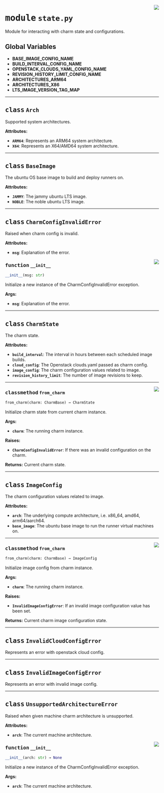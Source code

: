 <!-- markdownlint-disable -->

<a href="../src/state.py#L0"><img align="right" style="float:right;" src="https://img.shields.io/badge/-source-cccccc?style=flat-square"></a>

# <kbd>module</kbd> `state.py`
Module for interacting with charm state and configurations. 

**Global Variables**
---------------
- **BASE_IMAGE_CONFIG_NAME**
- **BUILD_INTERVAL_CONFIG_NAME**
- **OPENSTACK_CLOUDS_YAML_CONFIG_NAME**
- **REVISION_HISTORY_LIMIT_CONFIG_NAME**
- **ARCHITECTURES_ARM64**
- **ARCHITECTURES_X86**
- **LTS_IMAGE_VERSION_TAG_MAP**


---

## <kbd>class</kbd> `Arch`
Supported system architectures. 



**Attributes:**
 
 - <b>`ARM64`</b>:  Represents an ARM64 system architecture. 
 - <b>`X64`</b>:  Represents an X64/AMD64 system architecture. 





---

## <kbd>class</kbd> `BaseImage`
The ubuntu OS base image to build and deploy runners on. 



**Attributes:**
 
 - <b>`JAMMY`</b>:  The jammy ubuntu LTS image. 
 - <b>`NOBLE`</b>:  The noble ubuntu LTS image. 





---

## <kbd>class</kbd> `CharmConfigInvalidError`
Raised when charm config is invalid. 



**Attributes:**
 
 - <b>`msg`</b>:  Explanation of the error. 

<a href="../src/state.py#L268"><img align="right" style="float:right;" src="https://img.shields.io/badge/-source-cccccc?style=flat-square"></a>

### <kbd>function</kbd> `__init__`

```python
__init__(msg: str)
```

Initialize a new instance of the CharmConfigInvalidError exception. 



**Args:**
 
 - <b>`msg`</b>:  Explanation of the error. 





---

## <kbd>class</kbd> `CharmState`
The charm state. 



**Attributes:**
 
 - <b>`build_interval`</b>:  The interval in hours between each scheduled image builds. 
 - <b>`cloud_config`</b>:  The Openstack clouds.yaml passed as charm config. 
 - <b>`image_config`</b>:  The charm configuration values related to image. 
 - <b>`revision_history_limit`</b>:  The number of image revisions to keep. 




---

<a href="../src/state.py#L293"><img align="right" style="float:right;" src="https://img.shields.io/badge/-source-cccccc?style=flat-square"></a>

### <kbd>classmethod</kbd> `from_charm`

```python
from_charm(charm: CharmBase) → CharmState
```

Initialize charm state from current charm instance. 



**Args:**
 
 - <b>`charm`</b>:  The running charm instance. 



**Raises:**
 
 - <b>`CharmConfigInvalidError`</b>:  If there was an invalid configuration on the charm. 



**Returns:**
 Current charm state. 


---

## <kbd>class</kbd> `ImageConfig`
The charm configuration values related to image. 



**Attributes:**
 
 - <b>`arch`</b>:  The underlying compute architecture, i.e. x86_64, amd64, arm64/aarch64. 
 - <b>`base_image`</b>:  The ubuntu base image to run the runner virtual machines on. 




---

<a href="../src/state.py#L144"><img align="right" style="float:right;" src="https://img.shields.io/badge/-source-cccccc?style=flat-square"></a>

### <kbd>classmethod</kbd> `from_charm`

```python
from_charm(charm: CharmBase) → ImageConfig
```

Initialize image config from charm instance. 



**Args:**
 
 - <b>`charm`</b>:  The running charm instance. 



**Raises:**
 
 - <b>`InvalidImageConfigError`</b>:  If an invalid image configuration value has been set. 



**Returns:**
 Current charm image configuration state. 


---

## <kbd>class</kbd> `InvalidCloudConfigError`
Represents an error with openstack cloud config. 





---

## <kbd>class</kbd> `InvalidImageConfigError`
Represents an error with invalid image config. 





---

## <kbd>class</kbd> `UnsupportedArchitectureError`
Raised when given machine charm architecture is unsupported. 



**Attributes:**
 
 - <b>`arch`</b>:  The current machine architecture. 

<a href="../src/state.py#L58"><img align="right" style="float:right;" src="https://img.shields.io/badge/-source-cccccc?style=flat-square"></a>

### <kbd>function</kbd> `__init__`

```python
__init__(arch: str) → None
```

Initialize a new instance of the CharmConfigInvalidError exception. 



**Args:**
 
 - <b>`arch`</b>:  The current machine architecture. 





